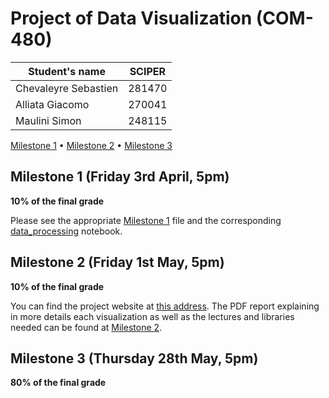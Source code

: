 # Project of Data Visualization (COM-480)

| Student's name | SCIPER |
| -------------- | ------ |
| Chevaleyre Sebastien | 281470 |
| Alliata Giacomo | 270041 |
| Maulini Simon | 248115 |

[Milestone 1](#milestone-1-friday-3rd-april-5pm) • [Milestone 2](#milestone-2-friday-1st-may-5pm) • [Milestone 3](#milestone-3-thursday-28th-may-5pm)

## Milestone 1 (Friday 3rd April, 5pm)

**10% of the final grade**

Please see the appropriate [Milestone 1](./milestone1.md) file and the corresponding [data_processing](./data_processing.ipynb) notebook.

## Milestone 2 (Friday 1st May, 5pm)

**10% of the final grade**

You can find the project website at [this address](https://com-480-data-visualization.github.io/com-480-project-pasdenom/website/). The PDF report explaining in more details each visualization as well as the lectures and libraries needed can be found at [Milestone 2](./Milestone2.pdf).



## Milestone 3 (Thursday 28th May, 5pm)

**80% of the final grade**
